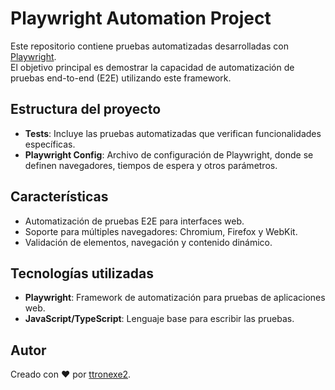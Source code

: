 # Playwright Automation Project

Este repositorio contiene pruebas automatizadas desarrolladas con [Playwright](https://playwright.dev/).  
El objetivo principal es demostrar la capacidad de automatización de pruebas end-to-end (E2E) utilizando este framework.

## Estructura del proyecto

- **Tests**: Incluye las pruebas automatizadas que verifican funcionalidades específicas.
- **Playwright Config**: Archivo de configuración de Playwright, donde se definen navegadores, tiempos de espera y otros parámetros.
  
## Características

- Automatización de pruebas E2E para interfaces web.
- Soporte para múltiples navegadores: Chromium, Firefox y WebKit.
- Validación de elementos, navegación y contenido dinámico.

## Tecnologías utilizadas

- **Playwright**: Framework de automatización para pruebas de aplicaciones web.
- **JavaScript/TypeScript**: Lenguaje base para escribir las pruebas.

## Autor

Creado con ❤️ por [ttronexe2](https://github.com/ttronexe2).

